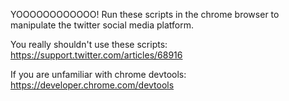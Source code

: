 YOOOOOOOOOOOO!
Run these scripts in the chrome browser to manipulate the twitter social media platform.

You really shouldn't use these scripts: https://support.twitter.com/articles/68916

If you are unfamiliar with chrome devtools: https://developer.chrome.com/devtools
